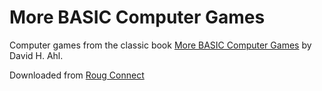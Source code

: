 # More BASIC Computer Games

Computer games from the classic book
[More BASIC Computer Games](https://archive.org/details/More_BASIC_Computer_Games)
by David H. Ahl.

Downloaded from [Roug Connect](https://www.roug.org/retrocomputing/languages/basic/morebasicgames)
